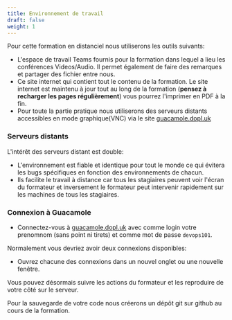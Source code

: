 ```yaml
---
title: Environnement de travail 
draft: false
weight: 1
---
```



Pour cette formation en distanciel nous utiliserons les outils suivants:

- L'espace de travail Teams fournis pour la formation dans lequel a lieu les conférences Videos/Audio. Il permet également de faire des remarques et partager des fichier entre nous.
- Ce site internet qui contient tout le contenu de la formation. Le site internet est maintenu à jour tout au long de la formation (**pensez à recharger les pages régulièrement**) vous pourrez l'imprimer en PDF à la fin.
- Pour toute la partie pratique nous utiliserons des serveurs distants accessibles en mode graphique(VNC) via le site [guacamole.dopl.uk](https://guacamole.dopl.uk/)

### Serveurs distants

L'intérêt des serveurs distant est double:
- L'environnement est fiable et identique pour tout le monde ce qui évitera les bugs spécifiques en fonction des environnements de chacun.
- Ils facilite le travail à distance car tous les stagiaires peuvent voir l'écran du formateur et inversement le formateur peut intervenir rapidement sur les machines de tous les stagiaires.

### Connexion à Guacamole

- Connectez-vous à [guacamole.dopl.uk](https://guacamole.dopl.uk/) avec comme login votre prenomnom (sans point ni tirets) et comme mot de passe `devops101`.

Normalement vous devriez avoir deux connexions disponibles:

- Ouvrez chacune des connexions dans un nouvel onglet ou une nouvelle fenêtre.

Vous pouvez désormais suivre les actions du formateur et les reproduire de votre côté sur le serveur.

Pour la sauvegarde de votre code nous créerons un dépôt git sur github au cours de la formation.